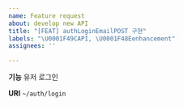 ```yaml
---
name: Feature request
about: develop new API
title: "[FEAT] authLoginEmailPOST 구현"
labels: "\U0001F49CAPI, \U0001F48Eenhancement"
assignees: ''

---
```


**기능**
유저 로그인

**URI**
`~/auth/login`
